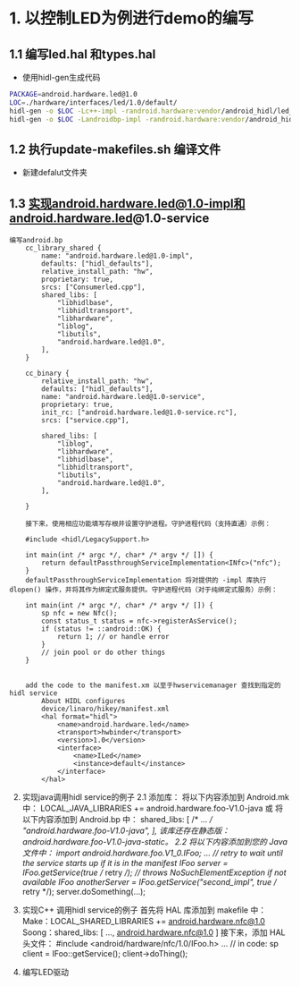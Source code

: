 
# 1. 以控制LED为例进行demo的编写
## 1.1 编写led.hal 和types.hal
- 使用hidl-gen生成代码
```bash
PACKAGE=android.hardware.led@1.0
LOC=./hardware/interfaces/led/1.0/default/
hidl-gen -o $LOC -Lc++-impl -randroid.hardware:vendor/android_hidl/led_hidl/hardware/interfaces -randroid.hidl:system/libhidl/transport $PACKAGE
hidl-gen -o $LOC -Landroidbp-impl -randroid.hardware:vendor/android_hidl/led_hidl/hardware/interfaces -randroid.hidl:system/libhidl/transport $PACKAGE
```
## 1.2 执行update-makefiles.sh 编译文件
- 新建defalut文件夹

## 1.3 实现android.hardware.led@1.0-impl和android.hardware.led@1.0-service
	编写android.bp
		cc_library_shared {
			name: "android.hardware.led@1.0-impl",
			defaults: ["hidl_defaults"],
			relative_install_path: "hw",
			proprietary: true,
			srcs: ["Consumerled.cpp"],
			shared_libs: [
				"libhidlbase",
				"libhidltransport",
				"libhardware",
				"liblog",
				"libutils",
				"android.hardware.led@1.0",
			],
		}

		cc_binary {
			relative_install_path: "hw",
			defaults: ["hidl_defaults"],
			name: "android.hardware.led@1.0-service",
			proprietary: true,
			init_rc: ["android.hardware.led@1.0-service.rc"],
			srcs: ["service.cpp"],

			shared_libs: [
				"liblog",
				"libhardware",
				"libhidlbase",
				"libhidltransport",
				"libutils",
				"android.hardware.led@1.0",
			],

		}

		接下来，使用相应功能填写存根并设置守护进程。守护进程代码（支持直通）示例：

		#include <hidl/LegacySupport.h>

		int main(int /* argc */, char* /* argv */ []) {
			return defaultPassthroughServiceImplementation<INfc>("nfc");
		}
		defaultPassthroughServiceImplementation 将对提供的 -impl 库执行 dlopen() 操作，并将其作为绑定式服务提供。守护进程代码（对于纯绑定式服务）示例：

		int main(int /* argc */, char* /* argv */ []) {
			sp nfc = new Nfc();
			const status_t status = nfc->registerAsService();
			if (status != ::android::OK) {
				return 1; // or handle error
			}
			// join pool or do other things
		}


		add the code to the manifest.xm 以至于hwservicemanager 查找到指定的hidl service
			About HIDL configures
			device/linaro/hikey/manifest.xml
			<hal format="hidl">
				<name>android.hardware.led</name>
				<transport>hwbinder</transport>
				<version>1.0</version>
				<interface>
					<name>ILed</name>
					<instance>default</instance>
				</interface>
			</hal>


2. 实现java调用hidl service的例子
	2.1 添加库：
		将以下内容添加到 Android.mk 中：
		LOCAL_JAVA_LIBRARIES += android.hardware.foo-V1.0-java
		或
		将以下内容添加到 Android.bp 中：
		shared_libs: [
			/* … */
			"android.hardware.foo-V1.0-java",
		],
		该库还存在静态版：android.hardware.foo-V1.0-java-static。
	2.2 将以下内容添加到您的 Java 文件中：
		import android.hardware.foo.V1_0.IFoo;
		...
		// retry to wait until the service starts up if it is in the manifest
		IFoo server = IFoo.getService(true /* retry */); // throws NoSuchElementException if not available
		IFoo anotherServer = IFoo.getService("second_impl", true /* retry */);
		server.doSomething(…);


3. 实现C++ 调用hidl service的例子
	首先将 HAL 库添加到 makefile 中：
		Make：LOCAL_SHARED_LIBRARIES += android.hardware.nfc@1.0
		Soong：shared_libs: [ …, android.hardware.nfc@1.0 ]
	接下来，添加 HAL 头文件：
		#include <android/hardware/nfc/1.0/IFoo.h>
		…
		// in code:
		sp<IFoo> client = IFoo::getService();
		client->doThing();


4. 编写LED驱动


